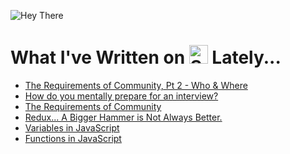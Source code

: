 ![Hey There](https://github.com/saramccombs/saramccombs/blob/main/HeyThere.png)

# What I've Written on <a href="https://dev.to/saramccombs"><img src="https://d2fltix0v2e0sb.cloudfront.net/dev-badge.svg" alt="Sara McCombs (she/her)'s DEV Profile" height="30" width="30"></a> Lately...
<!-- BLOG-POST-LIST:START -->
- [The Requirements of Community, Pt 2 - Who & Where](https://dev.to/saramccombs/the-requirements-of-community-pt-2-who-where-1185)
- [How do you mentally prepare for an interview?](https://dev.to/saramccombs/how-do-you-mentally-prepare-for-an-interview-58ko)
- [The Requirements of Community](https://dev.to/saramccombs/the-requirements-of-community-2bbd)
- [Redux... A Bigger Hammer is Not Always Better. ](https://dev.to/saramccombs/redux-a-bigger-hammer-is-not-always-better-3jpp)
- [Variables in JavaScript](https://dev.to/saramccombs/variables-in-javascript-1cfo)
- [Functions in JavaScript](https://dev.to/saramccombs/functions-in-javascript-1j18)
<!-- BLOG-POST-LIST:END -->
